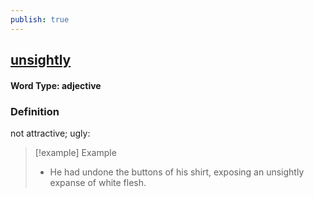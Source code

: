```yaml
---
publish: true
---
```

## [unsightly](https://dictionary.cambridge.org/dictionary/english/unsightly)

#### Word Type: adjective
### Definition
not attractive; ugly:

>[!example] Example
> - He had undone the buttons of his shirt, exposing an unsightly expanse of white flesh.
